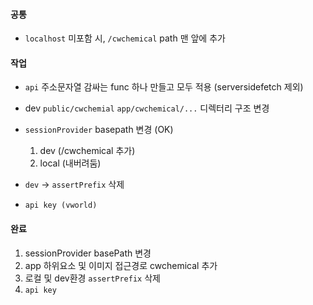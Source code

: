 
#### 공통
- `localhost` 미포함 시, `/cwchemical` path 맨 앞에 추가

#### 작업

- `api` 주소문자열 감싸는 func 하나 만들고 모두 적용 (serversidefetch 제외)
- dev `public/cwchemial` `app/cwchemical/...` 디렉터리 구조 변경
- `sessionProvider` basepath 변경 (OK)
	1. dev (/cwchemical 추가)
	2. local (내버려둠)

- `dev` -> `assertPrefix` 삭제
- `api key (vworld)`

#### 완료
1. sessionProvider basePath 변경
2. app 하위요소 및 이미지 접근경로 cwchemical 추가
3. 로컬 및 dev환경 `assertPrefix` 삭제
4. `api key`
